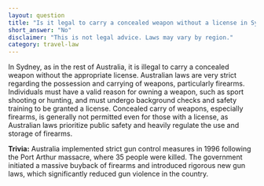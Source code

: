 ```yaml
---
layout: question
title: "Is it legal to carry a concealed weapon without a license in Sydney?"
short_answer: "No"
disclaimer: "This is not legal advice. Laws may vary by region."
category: travel-law
---
```

In Sydney, as in the rest of Australia, it is illegal to carry a concealed weapon without the appropriate license. Australian laws are very strict regarding the possession and carrying of weapons, particularly firearms. Individuals must have a valid reason for owning a weapon, such as sport shooting or hunting, and must undergo background checks and safety training to be granted a license. Concealed carry of weapons, especially firearms, is generally not permitted even for those with a license, as Australian laws prioritize public safety and heavily regulate the use and storage of firearms.

**Trivia:** Australia implemented strict gun control measures in 1996 following the Port Arthur massacre, where 35 people were killed. The government initiated a massive buyback of firearms and introduced rigorous new gun laws, which significantly reduced gun violence in the country.
